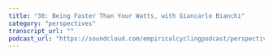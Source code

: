 ```yaml
---
title: "30: Being Faster Than Your Watts, with Giancarlo Bianchi"
category: "perspectives"
transcript_url: ""
podcast_url: "https://soundcloud.com/empiricalcyclingpodcast/perspectives-31-being-faster-than-your-watts-with-giancarlo-bianchi"
---
```

